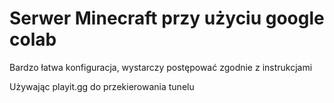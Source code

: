 # Serwer Minecraft przy użyciu google colab
Bardzo łatwa konfiguracja, wystarczy postępować zgodnie z instrukcjami 

Używając playit.gg do przekierowania tunelu
